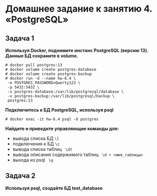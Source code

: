 # Домашнее задание к занятию 4. «PostgreSQL»
## Задача 1
**Используя Docker, поднимите инстанс PostgreSQL (версию 13). Данные БД сохраните в volume.**
```
# docker pull postgres:13
# docker volume create postgres-database
# docker volume create postgres-backup
# docker run -d --name hw-6.4 \
 -e POSTGRES_PASSWORD=Qwerty123 \
 -p 5432:5432 \
 -v postgres-database:/var/lib/postgresql/database \
 -v postgres-backup:/var/lib/postgresql/backup \
 postgres:13
```
**Подключитесь к БД PostgreSQL, используя psql**
```
# docker exec -it hw-6.4 psql -U postgres
```

**Найдите и приведите управляющие команды для:**
- вывода списка БД ``` \l ```
- подключения к БД ``` \c ```
- вывода списка таблиц ```  \dt ```
- вывода описания содержимого таблиц ```  \d + <имя_таблицы> ```
- выхода из psql ```  \q  ```

## Задача 2
**Используя psql, создайте БД test_database**
```

```
